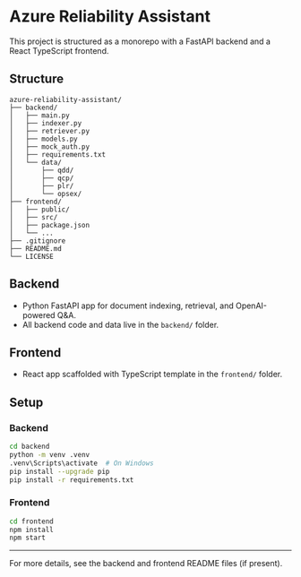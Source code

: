 # Azure Reliability Assistant

This project is structured as a monorepo with a FastAPI backend and a React TypeScript frontend.

## Structure

```
azure-reliability-assistant/
├── backend/
│   ├── main.py
│   ├── indexer.py
│   ├── retriever.py
│   ├── models.py
│   ├── mock_auth.py
│   ├── requirements.txt
│   └── data/
│       ├── qdd/
│       ├── qcp/
│       ├── plr/
│       └── opsex/
├── frontend/
│   ├── public/
│   ├── src/
│   ├── package.json
│   └── ...
├── .gitignore
├── README.md
└── LICENSE
```

## Backend
- Python FastAPI app for document indexing, retrieval, and OpenAI-powered Q&A.
- All backend code and data live in the `backend/` folder.

## Frontend
- React app scaffolded with TypeScript template in the `frontend/` folder.

## Setup

### Backend
```sh
cd backend
python -m venv .venv
.venv\Scripts\activate  # On Windows
pip install --upgrade pip
pip install -r requirements.txt
```

### Frontend
```sh
cd frontend
npm install
npm start
```

---

For more details, see the backend and frontend README files (if present).
